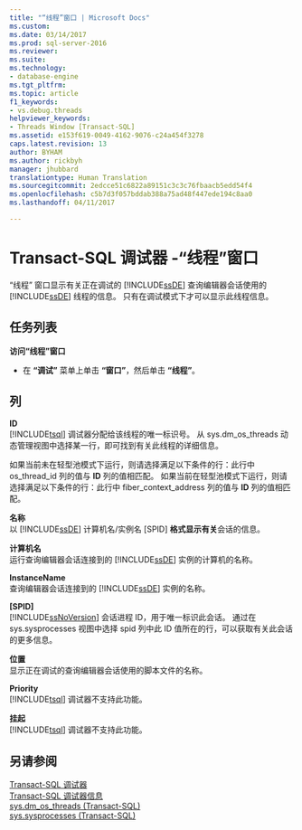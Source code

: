 ```yaml
---
title: "“线程”窗口 | Microsoft Docs"
ms.custom: 
ms.date: 03/14/2017
ms.prod: sql-server-2016
ms.reviewer: 
ms.suite: 
ms.technology:
- database-engine
ms.tgt_pltfrm: 
ms.topic: article
f1_keywords:
- vs.debug.threads
helpviewer_keywords:
- Threads Window [Transact-SQL]
ms.assetid: e153f619-0049-4162-9076-c24a454f3278
caps.latest.revision: 13
author: BYHAM
ms.author: rickbyh
manager: jhubbard
translationtype: Human Translation
ms.sourcegitcommit: 2edcce51c6822a89151c3c3c76fbaacb5edd54f4
ms.openlocfilehash: c5b7d3f057bddab388a75ad48f447ede194c8aa0
ms.lasthandoff: 04/11/2017

---
```

# <a name="transact-sql-debugger---threads-window"></a>Transact-SQL 调试器 -“线程”窗口
  “线程”  窗口显示有关正在调试的 [!INCLUDE[ssDE](../../includes/ssde-md.md)] 查询编辑器会话使用的 [!INCLUDE[ssDE](../../includes/ssde-md.md)] 线程的信息。 只有在调试模式下才可以显示此线程信息。  
  
## <a name="task-list"></a>任务列表  
 **访问“线程”窗口**  
  
-   在 **“调试”** 菜单上单击 **“窗口”**，然后单击 **“线程”**。  
  
## <a name="columns"></a>列  
 **ID**  
 [!INCLUDE[tsql](../../includes/tsql-md.md)] 调试器分配给该线程的唯一标识号。 从 sys.dm_os_threads 动态管理视图中选择某一行，即可找到有关此线程的详细信息。  
  
 如果当前未在轻型池模式下运行，则请选择满足以下条件的行：此行中 os_thread_id 列的值与 **ID** 列的值相匹配。 如果当前在轻型池模式下运行，则请选择满足以下条件的行：此行中 fiber_context_address 列的值与 **ID** 列的值相匹配。  
  
 **名称**  
 以 [!INCLUDE[ssDE](../../includes/ssde-md.md)] 计算机名/实例名 [SPID] **格式显示有关**会话的信息。  
  
 **计算机名**  
 运行查询编辑器会话连接到的 [!INCLUDE[ssDE](../../includes/ssde-md.md)] 实例的计算机的名称。  
  
 **InstanceName**  
 查询编辑器会话连接到的 [!INCLUDE[ssDE](../../includes/ssde-md.md)] 实例的名称。  
  
 **[SPID]**  
 [!INCLUDE[ssNoVersion](../../includes/ssnoversion-md.md)] 会话进程 ID，用于唯一标识此会话。 通过在 sys.sysprocesses 视图中选择 spid 列中此 ID 值所在的行，可以获取有关此会话的更多信息。  
  
 **位置**  
 显示正在调试的查询编辑器会话使用的脚本文件的名称。  
  
 **Priority**  
 [!INCLUDE[tsql](../../includes/tsql-md.md)] 调试器不支持此功能。  
  
 **挂起**  
 [!INCLUDE[tsql](../../includes/tsql-md.md)] 调试器不支持此功能。  
  
## <a name="see-also"></a>另请参阅  
 [Transact-SQL 调试器](../../relational-databases/scripting/transact-sql-debugger.md)   
 [Transact-SQL 调试器信息](../../relational-databases/scripting/transact-sql-debugger-information.md)   
 [sys.dm_os_threads (Transact-SQL)](../../relational-databases/system-dynamic-management-views/sys-dm-os-threads-transact-sql.md)   
 [sys.sysprocesses (Transact-SQL)](../../relational-databases/system-compatibility-views/sys-sysprocesses-transact-sql.md)  
  
  
